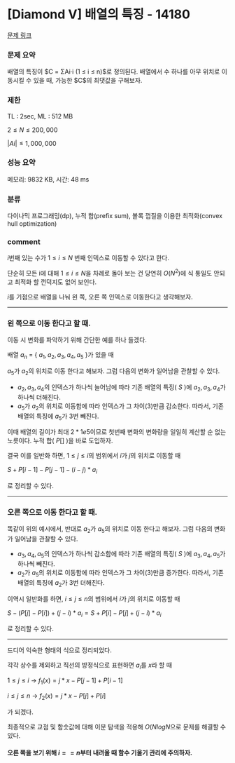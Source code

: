 
# [Diamond V] 배열의 특징 - 14180

[문제 링크](https://www.acmicpc.net/problem/14180)

### 문제 요약

<p> 배열의 특징이 $C = ΣAi·i (1 ≤ i ≤ n)$로 정의된다. 배열에서 수 하나를 아무 위치로 이동시킬 수 있을 때, 가능한 $C$의 최댓값을 구해보자. </p>

### 제한

TL : 2sec, ML : 512 MB

$2 ≤ N ≤ 200,000$

$|Ai| ≤ 1,000,000$

### 성능 요약

메모리: 9832 KB, 시간: 48 ms

### 분류

다이나믹 프로그래밍(dp), 누적 합(prefix sum), 볼록 껍질을 이용한 최적화(convex hull optimization)

### comment

$i$번째 있는 수가 $1 ≤ i ≤ N$ 번째 인덱스로 이동할 수 있다고 한다.

단순히 모든 i에 대해 $1 ≤ i ≤ N$을 차례로 돌아 보는 건 당연히 $O(N^2)$에 식 통일도 안되고 최적화 할 껀덕지도 없어 보인다.

$i$를 기점으로 배열을 나눠 왼 쪽, 오른 쪽 인덱스로 이동한다고 생각해보자.

-----------------------------------------------------------------------------------------------------------------------------------------------------------------------

### 왼 쪽으로 이동 한다고 할 때.

이동 시 변화를 파악하기 위해 간단한 예를 하나 들겠다.

배열 $a_n$ = { $a_1, a_2, a_3, a_4, a_5$ }가 있을 때

$a_5$가 $a_2$의 위치로 이동 한다고 해보자. 그럼 다음의 변화가 일어남을 관찰할 수 있다.

* $a_2, a_3, a_4$의 인덱스가 하나씩 늘어남에 따라 기존 배열의 특징( $S$ )에 $a_2, a_3, a_4$가 하나씩 더해진다.
* $a_5$가 $a_2$의 위치로 이동함에 따라 인덱스가 그 차이(3)만큼 감소한다. 따라서, 기존 배열의 특징에 $a_5$가 3번 빼진다.

이때 배열의 길이가 최대 $2 * 1e5$이므로 첫번째 변화의 변화량을 일일히 계산할 순 없는 노릇이다. 누적 합( $P[]$ )을 바로 도입하자.

결국 이를 일반화 하면, $1 ≤ j ≤ i$의 범위에서 $i$가 $j$의 위치로 이동할 때

$S + P[i - 1] - P[j - 1] - (i - j) * a_i$

로 정리할 수 있다.

-----------------------------------------------------------------------------------------------------------------------------------------------------------------------

### 오른 쪽으로 이동 한다고 할 때.

똑같이 위의 예시에서, 반대로 $a_2$가 $a_5$의 위치로 이동 한다고 해보자. 그럼 다음의 변화가 일어남을 관찰할 수 있다.

* $a_3, a_4, a_5$의 인덱스가 하나씩 감소함에 따라 기존 배열의 특징( $S$ )에 $a_3, a_4, a_5$가 하나씩 빼진다.
* $a_2$가 $a_5$의 위치로 이동함에 따라 인덱스가 그 차이(3)만큼 증가한다. 따라서, 기존 배열의 특징에 $a_2$가 3번 더해진다.

이역시 일반화를 하면, $i ≤ j ≤ n$의 범위에서 $i$가 $j$의 위치로 이동할 때

$S - (P[j] - P[i]) + (j - i) * a_i = S + P[i] - P[j] + (j - i) * a_i$

로 정리할 수 있다.

-----------------------------------------------------------------------------------------------------------------------------------------------------------------------

드디어 익숙한 형태의 식으로 정리되었다.

각각 상수를 제외하고 직선의 방정식으로 표현하면 $a_i$를 $x$라 할 때

$1 ≤ j ≤ i$ -> $f_1(x) = j * x - P[j - 1] + P[i - 1]$

$i ≤ j ≤ n$ -> $f_2(x) = j * x - P[j] + P[i]$

가 되겠다.

최종적으로 교점 및 함숫값에 대해 이분 탐색을 적용해 $O(N log N$으로 문제를 해결할 수 있다.

#### 오른 쪽을 보기 위해 $i == n$부터 내려올 때 함수 기울기 관리에 주의하자.
